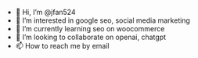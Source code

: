 - 👋 Hi, I’m @jfan524
- 👀 I’m interested in google seo, social media marketing
- 🌱 I’m currently learning seo on woocommerce
- 💞️ I’m looking to collaborate on openai, chatgpt
- 📫 How to reach me by email

<!---
jfan524/jfan524 is a ✨ special ✨ repository because its `README.md` (this file) appears on your GitHub profile.
You can click the Preview link to take a look at your changes.
--->
